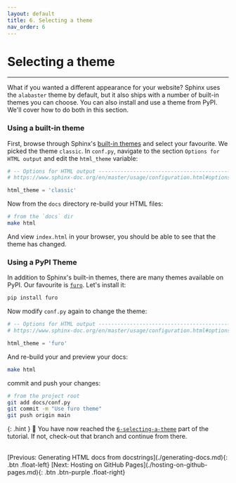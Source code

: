```yaml
---
layout: default
title: 6. Selecting a theme
nav_order: 6
---
```


# Selecting a theme

---

What if you wanted a different appearance for your website? Sphinx uses the `alabaster` theme by
default, but it also ships with a number of built-in themes you can choose. You can also install
and use a theme from PyPI. We'll cover how to do both in this section.

### Using a built-in theme

First, browse through Sphinx's
[built-in themes](https://www.sphinx-doc.org/en/master/usage/theming.html#builtin-themes) and
select your favourite. We picked the theme `classic`. In `conf.py`, navigate to the section
`Options for HTML output` and edit the `html_theme` variable:

```py
# -- Options for HTML output -------------------------------------------------
# https://www.sphinx-doc.org/en/master/usage/configuration.html#options-for-html-output

html_theme = 'classic'
```

Now from the `docs` directory re-build your HTML files:

```sh
# from the `docs` dir
make html
```

And view `index.html` in your browser, you should be able to see that the theme has changed.

### Using a PyPI Theme

In addition to Sphinx's built-in themes, there are many themes available on PyPI. Our favourite is
[`furo`](https://github.com/pradyunsg/furo). Let's install it:

```sh
pip install furo
```

Now modify `conf.py` again to change the theme:

```py
# -- Options for HTML output -------------------------------------------------
# https://www.sphinx-doc.org/en/master/usage/configuration.html#options-for-html-output

html_theme = 'furo'
```

And re-build your and preview your docs:

```sh
make html
```

commit and push your changes:

```sh
# from the project root
git add docs/conf.py
git commit -m "Use furo theme"
git push origin main
```

{: .hint }
🙌 You have now reached the
[`6-selecting-a-theme`](https://github.com/aelsayed95/the-office/tree/6-selecting-a-theme)
part of the tutorial. If not, check-out that branch and continue from there.

<br />
[Previous: Generating HTML docs from docstrings](./generating-docs.md){: .btn .float-left}
[Next: Hosting on GitHub Pages](./hosting-on-github-pages.md){: .btn .btn-purple .float-right}
<br />
